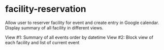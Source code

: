 # facility-reservation
Allow user to reserver facility for event and create entry in Google calendar.  Display summary of all facility in different views.

View #1: Summary of all events order by datetime
View #2: Block view of each facility and list of current event
